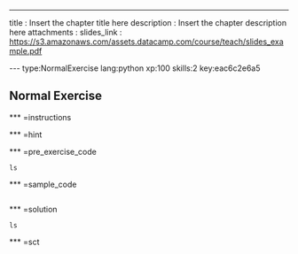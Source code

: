 ---
title       : Insert the chapter title here
description : Insert the chapter description here
attachments :
  slides_link : https://s3.amazonaws.com/assets.datacamp.com/course/teach/slides_example.pdf



--- type:NormalExercise lang:python xp:100 skills:2 key:eac6c2e6a5
## Normal Exercise


*** =instructions

*** =hint

*** =pre_exercise_code
```{python}
ls
```

*** =sample_code
```{python}

```

*** =solution
```{python}
ls
```

*** =sct
```{python}

```
